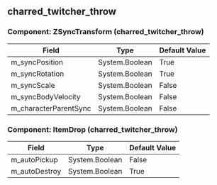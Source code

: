## charred_twitcher_throw

### Component: ZSyncTransform (charred_twitcher_throw)

|Field|Type|Default Value|
|-----|----|-------------|
|m_syncPosition|System.Boolean|True|
|m_syncRotation|System.Boolean|True|
|m_syncScale|System.Boolean|False|
|m_syncBodyVelocity|System.Boolean|False|
|m_characterParentSync|System.Boolean|False|

### Component: ItemDrop (charred_twitcher_throw)

|Field|Type|Default Value|
|-----|----|-------------|
|m_autoPickup|System.Boolean|False|
|m_autoDestroy|System.Boolean|True|

